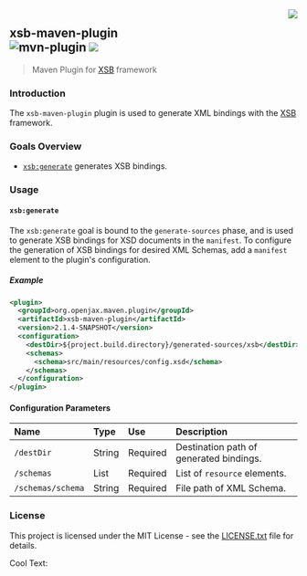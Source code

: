 <img src="https://images.cooltext.com/5195722.png" align="right">

## xsb-maven-plugin<br>![mvn-plugin][mvn-plugin] <a href="https://www.openjax.org/"><img src="https://img.shields.io/badge/OpenJAX--blue.svg"></a>
> Maven Plugin for [XSB][xsb] framework

### Introduction

The `xsb-maven-plugin` plugin is used to generate XML bindings with the [XSB][xsb] framework.

### Goals Overview

* [`xsb:generate`](#xsbgenerate) generates XSB bindings.

### Usage

#### `xsb:generate`

The `xsb:generate` goal is bound to the `generate-sources` phase, and is used to generate XSB bindings for XSD documents in the `manifest`. To configure the generation of XSB bindings for desired XML Schemas, add a `manifest` element to the plugin's configuration.

##### Example

```xml
<plugin>
  <groupId>org.openjax.maven.plugin</groupId>
  <artifactId>xsb-maven-plugin</artifactId>
  <version>2.1.4-SNAPSHOT</version>
  <configuration>
    <destDir>${project.build.directory}/generated-sources/xsb</destDir>
    <schemas>
      <schema>src/main/resources/config.xsd</schema>
    </schemas>
  </configuration>
</plugin>
```

#### Configuration Parameters

| Name              | Type    | Use      | Description                                                                   |
|:------------------|:--------|:---------|:------------------------------------------------------------------------------|
| `/destDir`        | String  | Required | Destination path of generated bindings.                                       |
| `/schemas`        | List    | Required | List of `resource` elements.                                                  |
| `/schemas/schema` | String  | Required | File path of XML Schema.                                                      |

### License

This project is licensed under the MIT License - see the [LICENSE.txt](LICENSE.txt) file for details.

<a href="http://cooltext.com" target="_top"><img src="https://cooltext.com/images/ct_pixel.gif" width="80" height="15" alt="Cool Text: Logo and Graphics Generator" border="0" /></a>

[mvn-plugin]: https://img.shields.io/badge/mvn-plugin-lightgrey.svg
[xsb]: /../../../../openjax/openjax-xsb